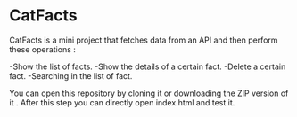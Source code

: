 # CatFacts

CatFacts is a mini project that fetches data from an API and then perform these operations :


-Show the list of facts.
-Show the details of a certain fact.
-Delete a certain fact.
-Searching in the list of fact.

You can open this repository by cloning it or downloading the ZIP version of it . After this step you can directly open index.html and test it.
